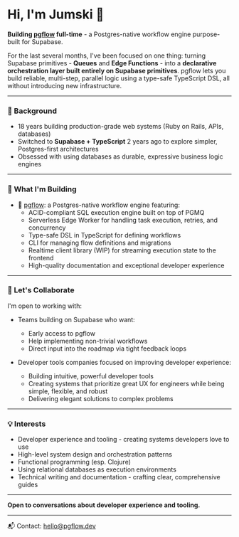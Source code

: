 # Hi, I'm Jumski 👋

**Building [pgflow](https://pgflow.dev) full-time** - a Postgres-native workflow engine purpose-built for Supabase.

For the last several months, I've been focused on one thing: turning Supabase primitives - **Queues** and **Edge Functions** - into a **declarative orchestration layer built entirely on Supabase primitives**. pgflow lets you build reliable, multi-step, parallel logic using a type-safe TypeScript DSL, all without introducing new infrastructure.

---

### 🔧 Background

- 18 years building production-grade web systems (Ruby on Rails, APIs, databases)
- Switched to **Supabase + TypeScript** 2 years ago to explore simpler, Postgres-first architectures
- Obsessed with using databases as durable, expressive business logic engines

---

### 🚧 What I'm Building

- 🚀 [pgflow](https://pgflow.dev): a Postgres-native workflow engine featuring:
  - ACID-compliant SQL execution engine built on top of PGMQ
  - Serverless Edge Worker for handling task execution, retries, and concurrency
  - Type-safe DSL in TypeScript for defining workflows
  - CLI for managing flow definitions and migrations
  - Realtime client library (WIP) for streaming execution state to the frontend
  - High-quality documentation and exceptional developer experience

---

### 🤝 Let's Collaborate

I'm open to working with:

- Teams building on Supabase who want:
  - Early access to pgflow
  - Help implementing non-trivial workflows
  - Direct input into the roadmap via tight feedback loops

- Developer tools companies focused on improving developer experience:
  - Building intuitive, powerful developer tools
  - Creating systems that prioritize great UX for engineers while being simple, flexible, and robust
  - Delivering elegant solutions to complex problems

---

### 💡 Interests

- Developer experience and tooling - creating systems developers love to use
- High-level system design and orchestration patterns
- Functional programming (esp. Clojure)
- Using relational databases as execution environments
- Technical writing and documentation - crafting clear, comprehensive guides

---

**Open to conversations about developer experience and tooling.**

---

📬 Contact: [hello@pgflow.dev](mailto:hello@pgflow.dev)